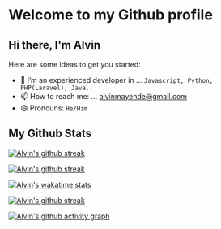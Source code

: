 # Welcome to my Github profile 

## Hi there, I'm Alvin

Here are some ideas to get you started:
- 🌱 I’m an experienced developer in ... `Javascript, Python, PHP(Laravel), Java..`
- 📫 How to reach me: ... alvinmayende@gmail.com
- 😄 Pronouns: `He/Him`
## My Github Stats

[![Alvin's github streak](https://github-readme-streak-stats.herokuapp.com?user=alvinmurimi&theme=radical)](https://github.com/alvinmurimi)

[![Alvin's github streak](https://github-readme-stats.vercel.app/api?username=alvinmurimi&theme=radical&include_all_commits=true&show_icons=true&hide=contribs,prs&count_private=true&custom_title=My%20Github%20Stats)](https://github.com/alvinmurimi)

[![Alvin's wakatime stats](https://github-readme-stats.vercel.app/api/wakatime?username=alvinmurimi&theme=radical&custom_title=My%20Weekly%20Wakatime%20Stats&layout=compact)](https://github.com/alvinmurimi)

[![Alvin's github streak](https://github-readme-stats.vercel.app/api/top-langs/?username=alvinmurimi&langs_count=5&theme=radical)](https://github.com/alvinmurimi)

[![Alvin's github activity graph](https://activity-graph.herokuapp.com/graph?username=alvinmurimi&theme=react-dark)](https://github.com/alvinmurimi)
